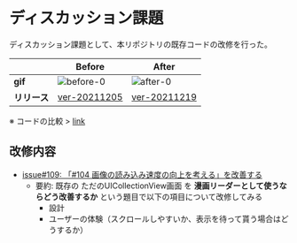 # ディスカッション課題
ディスカッション課題として、本リポジトリの既存コードの改修を行った。

|       | Before | After |
| ----- | ------ | ----- |
| **gif**   | ![before-0](https://user-images.githubusercontent.com/37968814/146660780-476d899a-d18f-49d8-ac2c-7671d623742b.gif) | ![after-0](https://user-images.githubusercontent.com/37968814/146660816-62c78d4d-3ec2-4e07-bc58-43a1e97c5505.gif) |
| **リリース** | [ver-20211205](https://github.com/tokizuoh/Pendula/releases/tag/ver-20211205) | [ver-20211219](https://github.com/tokizuoh/Pendula/releases/tag/ver-20211219)|

※ コードの比較 > [link](https://github.com/tokizuoh/Pendula/compare/ver-20211205...ver-20211219)

## 改修内容

- [issue#109: 「#104 画像の読み込み速度の向上を考える」を改善する](https://github.com/tokizuoh/Pendula/issues/109)
  - 要約: 既存の ただのUICollectionView画面 を **漫画リーダーとして使うならどう改善するか** という題目で以下の項目について改修してみる
    - 設計
    - ユーザーの体験（スクロールしやすいか、表示を待って貰う場合はどうするか）
